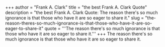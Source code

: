 +++
author = "Frank A. Clark"
title = "the best Frank A. Clark Quote"
description = "the best Frank A. Clark Quote: The reason there's so much ignorance is that those who have it are so eager to share it."
slug = "the-reason-theres-so-much-ignorance-is-that-those-who-have-it-are-so-eager-to-share-it"
quote = '''The reason there's so much ignorance is that those who have it are so eager to share it.'''
+++
The reason there's so much ignorance is that those who have it are so eager to share it.
